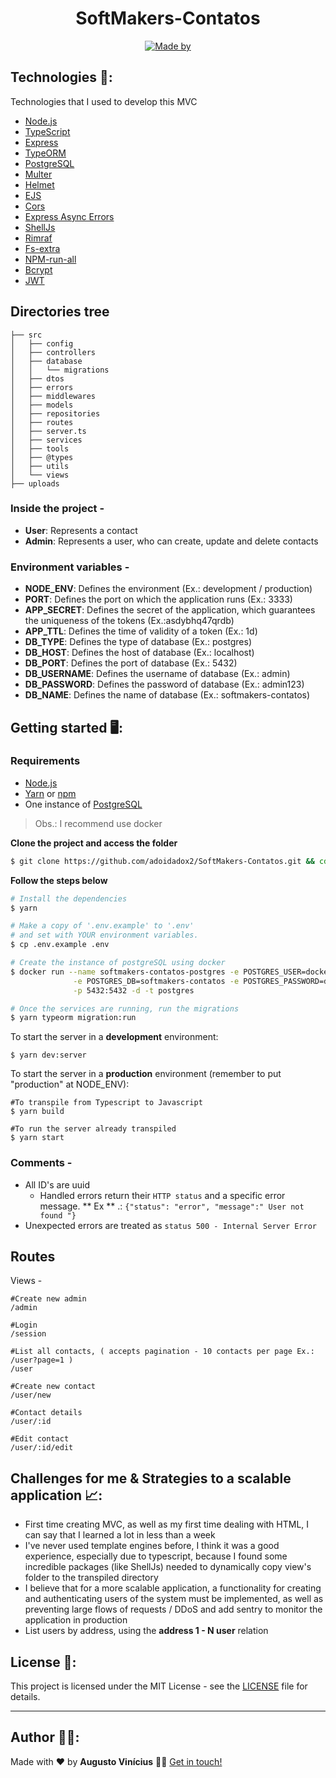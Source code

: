 <h1 align="center">
  SoftMakers-Contatos
</h1>

<p align="center">

  <a href="https://www.linkedin.com/in/augusto-vin%C3%ADcius-vasconcelos-tabosa-71aa991a5/" target="_blank" rel="noopener noreferrer">
    <img alt="Made by" src="https://img.shields.io/badge/made%20by-adoidadox2-%23FF9000">
  </a>
</p>


## Technologies :rocket::

Technologies that I used to develop this MVC 

- [Node.js](https://nodejs.org/en/)
- [TypeScript](https://www.typescriptlang.org/)
- [Express](https://expressjs.com/pt-br/)
- [TypeORM](https://typeorm.io/#/)
- [PostgreSQL](https://www.postgresql.org/)
- [Multer](https://github.com/expressjs/multer)
- [Helmet](https://helmetjs.github.io/)
- [EJS](https://ejs.co/)
- [Cors](https://github.com/expressjs/cors)
- [Express Async Errors](https://www.npmjs.com/package/express-async-errors)
 - [ShellJs](https://github.com/shelljs/shelljs)
 - [Rimraf](https://www.npmjs.com/package/rimraf)
 - [Fs-extra](https://www.npmjs.com/package/fs-extra)
 - [NPM-run-all](https://www.npmjs.com/package/npm-run-all)
 - [Bcrypt](https://www.npmjs.com/package/bcrypt)
 - [JWT](https://jwt.io/)


## Directories tree 

  
	├── src
	│   ├── config
	│   ├── controllers
	│   ├── database
	│   │   └── migrations
	│   ├── dtos
	│   ├── errors
	│   ├── middlewares
	│   ├── models
	│   ├── repositories
	│   ├── routes
	│   ├── server.ts
	│   ├── services
	│   ├── tools
	│   ├── @types
	│   ├── utils
	│   └── views
	├── uploads

### Inside the project  -
- **User**: Represents a contact
- **Admin**: Represents a user, who can create, update and delete contacts

### Environment variables -
- **NODE_ENV**: Defines the environment  (Ex.: development / production)
- **PORT**: Defines the port on which the application runs (Ex.: 3333)
-   **APP_SECRET**: Defines the secret of the application, which guarantees the uniqueness of the tokens (Ex.:asdybhq47qrdb)    
-  **APP_TTL**: Defines the time of validity of a token (Ex.: 1d) 
- **DB_TYPE**: Defines the type of database (Ex.: postgres)
- **DB_HOST**: Defines the host of database (Ex.: localhost)
- **DB_PORT**: Defines the port of database (Ex.: 5432)
- **DB_USERNAME**: Defines the username of database (Ex.: admin)
- **DB_PASSWORD**: Defines the password of database (Ex.: admin123)
- **DB_NAME**: Defines the name of database (Ex.: softmakers-contatos)


## Getting started :desktop_computer::


### Requirements

- [Node.js](https://nodejs.org/en/)
- [Yarn](https://classic.yarnpkg.com/) or [npm](https://www.npmjs.com/)
- One instance of [PostgreSQL](https://www.postgresql.org/)

> Obs.: I recommend use docker

**Clone the project and access the folder**

```bash
$ git clone https://github.com/adoidadox2/SoftMakers-Contatos.git && cd SoftMakers-Contatos
```

**Follow the steps below**

```bash
# Install the dependencies
$ yarn

# Make a copy of '.env.example' to '.env'
# and set with YOUR environment variables.
$ cp .env.example .env

# Create the instance of postgreSQL using docker
$ docker run --name softmakers-contatos-postgres -e POSTGRES_USER=docker \
              -e POSTGRES_DB=softmakers-contatos -e POSTGRES_PASSWORD=docker \
              -p 5432:5432 -d -t postgres

# Once the services are running, run the migrations
$ yarn typeorm migration:run

```
To start the server in a **development** environment: 

    $ yarn dev:server

To start the server in a **production** environment (remember to put "production" at NODE_ENV): 

    #To transpile from Typescript to Javascript
    $ yarn build
    
    #To run the server already transpiled
	$ yarn start

### Comments -
- All ID's are uuid
	- Handled errors return their `HTTP status` and a specific error message. ** Ex ** .: `{"status": "error", "message":" User not found "}`
- Unexpected errors are treated as `status 500 - Internal Server Error`


## Routes

Views -

	#Create new admin
	/admin
	
	#Login
	/session

	#List all contacts, ( accepts pagination - 10 contacts per page Ex.: /user?page=1 )
	/user

	#Create new contact
	/user/new
	
	#Contact details
	/user/:id

	#Edit contact
	/user/:id/edit
	

## Challenges for me & Strategies to a scalable application   :chart_with_upwards_trend::

 - First time creating MVC, as well as my first time dealing with HTML, I can say that I learned a lot in less than a week
 - I've never used template engines before, I think it was a good experience, especially due to typescript, because I found some incredible packages (like ShellJs) needed to dynamically copy view's folder to the transpiled directory
 - I believe that for a more scalable application, a functionality for creating and authenticating users of the system must be implemented, as well as preventing large flows of requests / DDoS and add sentry to monitor the application in production
 - List users by address, using the **address 1 - N user** relation


## License :memo::

This project is licensed under the MIT License - see the [LICENSE](LICENSE) file for details.

---

## Author :man_technologist::

Made with :heart: by **Augusto Vinícius** 👋🏻 [Get in touch!](https://github.com/adoidadox2)

